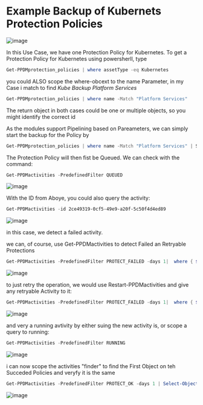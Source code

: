 # Example Backup of Kubernets Protection Policies
![image](https://user-images.githubusercontent.com/8255007/97606694-5ef75b00-1a10-11eb-87fd-4926dd327082.png)

In this Use Case, we have one Protection Policy for Kubernetes.
To get a Protection Policy for Kubernetes using powersherll, type

```Powershell
Get-PPDMprotection_policies | where assetType -eq Kubernetes
```



you could ALSO scope the where-obcext to the name Parameter, in my Case i match to find *Kube Backup Platform Services*


```Powershell
Get-PPDMprotection_policies | where name -Match "Platform Services"
```

The return object in both cases could be one or multiple objects, so you might identify the correct id

As the modules support Pipelining based on Pareameters, we can simply  start the backup for the Policy by 
```Powershell
Get-PPDMprotection_policies | where name -Match "Platform Services" | Start-PPDMprotection_policies
```
The Protection Policy will then fist be Queued. We can check with the command:
```Powershell
Get-PPDMactivities -PredefinedFilter QUEUED
```

![image](https://user-images.githubusercontent.com/8255007/97600368-446db380-1a09-11eb-9c1a-a7055ada9e19.png)

With the ID from Aboye, you could also query the activity:
```Powershell
Get-PPDMactivities -id 2ce49319-0cf5-49e9-a20f-5c50f4d4ed89
```

![image](https://user-images.githubusercontent.com/8255007/97601290-50a64080-1a0a-11eb-919e-ee4c9a7bc125.png)

in this case, we detect a failed activity.

we can, of course, use Get-PPDMactivities to detect Failed an Retryable Protections
```Powershell
Get-PPDMactivities -PredefinedFilter PROTECT_FAILED -days 1|  where { $_.actions.retryable -eq "True" }
```

![image](https://user-images.githubusercontent.com/8255007/97602795-06be5a00-1a0c-11eb-8a81-580c016b81b4.png)

to just retry the operation, we would use Restart-PPDMactivities and give any retryable Activity to it:
```Powershell
Get-PPDMactivities -PredefinedFilter PROTECT_FAILED -days 1|  where { $_.actions.retryable -eq "True" } | Restart-PPDMactivities
```

![image](https://user-images.githubusercontent.com/8255007/97603118-63ba1000-1a0c-11eb-931a-782af23da9e7.png)


and very a running avtivity by either suing the new activity is, or scope a query to running:
```Powershell
Get-PPDMactivities -PredefinedFilter RUNNING
```
![image](https://user-images.githubusercontent.com/8255007/97603502-ca3f2e00-1a0c-11eb-8c85-f4f85eb43deb.png)


i can now scope the activities "finder" to find the First Object on teh Succeded Policies and veryfy it is the same

```Powershell
Get-PPDMactivities -PredefinedFilter PROTECT_OK -days 1 | Select-Object -First 1
```


![image](https://user-images.githubusercontent.com/8255007/97605261-b7c5f400-1a0e-11eb-9465-7ef3b0d0a93f.png)

